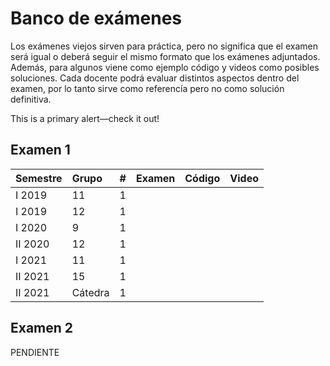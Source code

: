 # Banco de exámenes

Los exámenes viejos sirven para práctica, pero no significa que el examen será igual o deberá seguir el mismo formato que los exámenes adjuntados. Además, para algunos viene como ejemplo código y videos como posibles soluciones. Cada docente podrá evaluar distintos aspectos dentro del examen, por lo tanto sirve como referencía pero no como solución definitiva.

<div class="alert alert-primary" role="alert">
  This is a primary alert—check it out!
</div>

## Examen 1

| Semestre | Grupo | # | Examen | Código | Video |
| :------------- | :-------- | :-------- | :--------: | :--------: |  :--------: |
| I 2019 | 11 | 1 | <a href="./banco/examen1/pdf/CI0202%20II-2019%20G11%20-%20Examen%201.pdf"><span class="fa fa-solid fa-file-alt" aria-hidden="true"></span></a> | <a href="YOUTUBE VIDEO"><span class="fa fa-solid fa-file-code" aria-hidden="true"></span></a> |  |
| I 2019 | 12 | 1 | <a href="./banco/examen1/pdf/CI0202%20II-2019%20G12%20-%20Examen%201.pdf"><span class="fa fa-solid fa-file-alt" aria-hidden="true"></span></a> | <a href="YOUTUBE VIDEO"><span class="fa fa-solid fa-file-code" aria-hidden="true"></span></a> | |
| I 2020 | 9 | 1 | <a href="./banco/examen1/pdf/CI0202%20I-2020%20G9%20-%20Examen%201.pdf"><span class="fa fa-solid fa-file-alt" aria-hidden="true"></span></a> | <a href="YOUTUBE VIDEO"><span class="fa fa-solid fa-file-code" aria-hidden="true"></span></a> |  |
| II 2020 | 12 | 1 | <a href="./banco/examen1/pdf/CI0202%20II-2020%20G12%20-%20Examen%201.pdf"><span class="fa fa-solid fa-file-alt" aria-hidden="true"></span></a> | <a href="YOUTUBE VIDEO"><span class="fa fa-solid fa-file-code" aria-hidden="true"></span></a> | |
| I 2021 | 11 | 1 | <a href="./banco/examen1/pdf/CI0202%20I-2021%20G11%20-%20Examen%201.pdf"><span class="fa fa-solid fa-file-alt" aria-hidden="true"></span></a> | <a href="YOUTUBE VIDEO"><span class="fa fa-solid fa-file-code" aria-hidden="true"></span></a> | <a href="https://www.youtube.com/watch?v=pWYgTj1puEc"><span class="fa fa-solid fa-file-video" aria-hidden="true"></span></a> |
| II 2021 | 15 | 1 | <a href="./banco/examen1/pdf/CI0202%20II-2021%20G15%20-%20Examen%201.pdf"><span class="fa fa-solid fa-file-alt" aria-hidden="true"></span></a> | <a href="YOUTUBE VIDEO"><span class="fa fa-solid fa-file-code" aria-hidden="true"></span></a> | |
| II 2021 | Cátedra | 1 | <a href="./banco/examen1/pdf/CI0202%20II-2021%20Catedra%20-%20Examen%201.pdf"><span class="fa fa-solid fa-file-alt" aria-hidden="true"></span></a> | <a href="YOUTUBE VIDEO"><span class="fa fa-solid fa-file-code" aria-hidden="true"></span></a> |  |

## Examen 2

PENDIENTE
